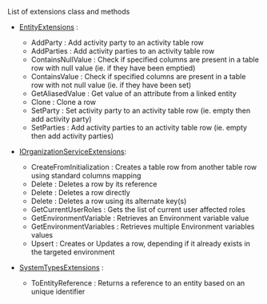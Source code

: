 List of extensions class and methods

- [EntityExtensions](https://github.com/Power-Platform-Patterns-and-Practices/Dataverse.Sdk.Extensions/blob/main/Dataverse.Sdk.Extensions/Dataverse.Sdk.Extensions/EntityExtensions.cs) : 
    - AddParty : Add activity party to an activity table row
    - AddParties : Add activity parties to an activity table row
    - ContainsNullValue : Check if specified columns are present in a table row with null value (ie. if they have been emptied)
    - ContainsValue : Check if specified columns are present in a table row with not null value (ie. if they have been set)
    - GetAliasedValue : Get value of an attribute from a linked entity
    - Clone : Clone a row
    - SetParty : Set activity party to an activity table row (ie. empty then add activity party)
    - SetParties : Add activity parties to an activity table row (ie. empty then add activity parties)

- [IOrganizationServiceExtensions](https://github.com/Power-Platform-Patterns-and-Practices/Dataverse.Sdk.Extensions/blob/main/Dataverse.Sdk.Extensions/Dataverse.Sdk.Extensions/IOrganizationServiceExtensions.cs):
    -  CreateFromInitialization : Creates a table row from another table row using standard columns mapping
    -  Delete : Deletes a row by its reference
    -  Delete : Deletes a row directly
    -  Delete : Deletes a row using its alternate key(s)
    -  GetCurrentUserRoles : Gets the list of current user affected roles
    -  GetEnvironmentVariable : Retrieves an Environment variable value
    -  GetEnvironmentVariables : Retrieves multiple Environment variables values
    -  Upsert : Creates or Updates a row, depending if it already exists in the targeted environment

- [SystemTypesExtensions](https://github.com/Power-Platform-Patterns-and-Practices/Dataverse.Sdk.Extensions/blob/main/Dataverse.Sdk.Extensions/Dataverse.Sdk.Extensions/SystemTypesExtensions.cs) :
    -  ToEntityReference : Returns a reference to an entity based on an unique identifier

